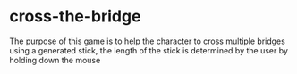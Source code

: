 # cross-the-bridge
The purpose of this game is to help the character to cross multiple bridges using a generated stick, the length of the stick is determined by the user by holding down the mouse
